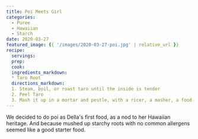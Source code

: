 ```yaml
---
title: Poi Meets Girl
categories:
  - Puree
  - Hawaiian
  - Starch
date: 2020-03-27
featured_image: {{ '/images/2020-03-27-poi.jpg' | relative_url }}
recipe:
  servings:
  prep:
  cook:
  ingredients_markdown:
  * Taro Root
  directions_markdown:
  1. Steam, boil, or roast taro until the inside is tender
  2. Peel Taro
  3. Mash it up in a mortar and pestle, with a ricer, a masher, a food processor, a food mill, or a blender
---
```

We decided to do poi as Della's first food, as a nod to her Hawaiian heritage. And because mushed up starchy roots with no common allergens seemed like a good starter food.

